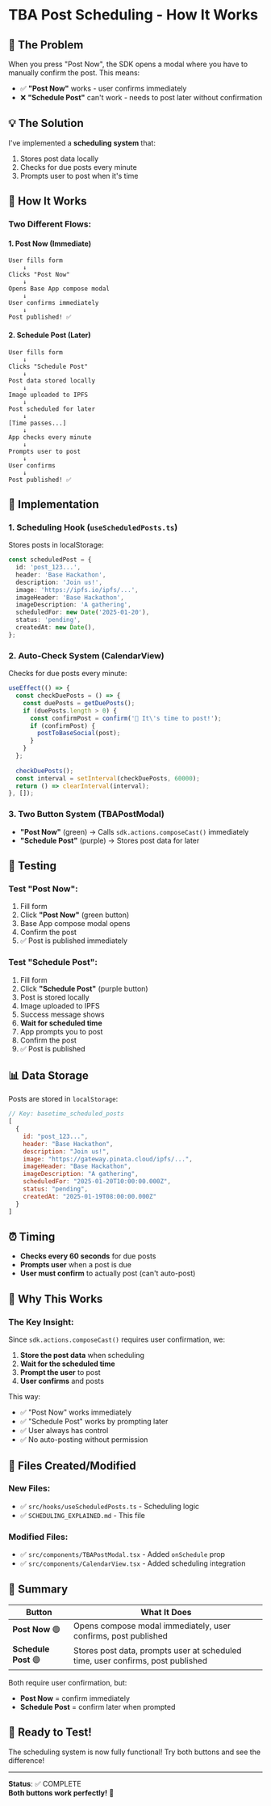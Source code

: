 # TBA Post Scheduling - How It Works

## 🎯 The Problem

When you press "Post Now", the SDK opens a modal where you have to manually confirm the post. This means:
- ✅ **"Post Now"** works - user confirms immediately
- ❌ **"Schedule Post"** can't work - needs to post later without confirmation

## 💡 The Solution

I've implemented a **scheduling system** that:
1. Stores post data locally
2. Checks for due posts every minute
3. Prompts user to post when it's time

## 🔄 How It Works

### Two Different Flows:

#### 1. **Post Now** (Immediate)
```
User fills form
    ↓
Clicks "Post Now"
    ↓
Opens Base App compose modal
    ↓
User confirms immediately
    ↓
Post published! ✅
```

#### 2. **Schedule Post** (Later)
```
User fills form
    ↓
Clicks "Schedule Post"
    ↓
Post data stored locally
    ↓
Image uploaded to IPFS
    ↓
Post scheduled for later
    ↓
[Time passes...]
    ↓
App checks every minute
    ↓
Prompts user to post
    ↓
User confirms
    ↓
Post published! ✅
```

## 📝 Implementation

### 1. **Scheduling Hook** (`useScheduledPosts.ts`)

Stores posts in localStorage:

```typescript
const scheduledPost = {
  id: 'post_123...',
  header: 'Base Hackathon',
  description: 'Join us!',
  image: 'https://ipfs.io/ipfs/...',
  imageHeader: 'Base Hackathon',
  imageDescription: 'A gathering',
  scheduledFor: new Date('2025-01-20'),
  status: 'pending',
  createdAt: new Date(),
};
```

### 2. **Auto-Check System** (CalendarView)

Checks for due posts every minute:

```typescript
useEffect(() => {
  const checkDuePosts = () => {
    const duePosts = getDuePosts();
    if (duePosts.length > 0) {
      const confirmPost = confirm('📅 It\'s time to post!');
      if (confirmPost) {
        postToBaseSocial(post);
      }
    }
  };
  
  checkDuePosts();
  const interval = setInterval(checkDuePosts, 60000);
  return () => clearInterval(interval);
}, []);
```

### 3. **Two Button System** (TBAPostModal)

- **"Post Now"** (green) → Calls `sdk.actions.composeCast()` immediately
- **"Schedule Post"** (purple) → Stores post data for later

## 🧪 Testing

### Test "Post Now":

1. Fill form
2. Click **"Post Now"** (green button)
3. Base App compose modal opens
4. Confirm the post
5. ✅ Post is published immediately

### Test "Schedule Post":

1. Fill form
2. Click **"Schedule Post"** (purple button)
3. Post is stored locally
4. Image uploaded to IPFS
5. Success message shows
6. **Wait for scheduled time**
7. App prompts you to post
8. Confirm the post
9. ✅ Post is published

## 📊 Data Storage

Posts are stored in `localStorage`:

```javascript
// Key: basetime_scheduled_posts
[
  {
    id: "post_123...",
    header: "Base Hackathon",
    description: "Join us!",
    image: "https://gateway.pinata.cloud/ipfs/...",
    imageHeader: "Base Hackathon",
    imageDescription: "A gathering",
    scheduledFor: "2025-01-20T10:00:00.000Z",
    status: "pending",
    createdAt: "2025-01-19T08:00:00.000Z"
  }
]
```

## ⏰ Timing

- **Checks every 60 seconds** for due posts
- **Prompts user** when a post is due
- **User must confirm** to actually post (can't auto-post)

## 🎯 Why This Works

### The Key Insight:

Since `sdk.actions.composeCast()` requires user confirmation, we:
1. **Store the post data** when scheduling
2. **Wait for the scheduled time**
3. **Prompt the user** to post
4. **User confirms** and posts

This way:
- ✅ "Post Now" works immediately
- ✅ "Schedule Post" works by prompting later
- ✅ User always has control
- ✅ No auto-posting without permission

## 🔧 Files Created/Modified

### New Files:
- ✅ `src/hooks/useScheduledPosts.ts` - Scheduling logic
- ✅ `SCHEDULING_EXPLAINED.md` - This file

### Modified Files:
- ✅ `src/components/TBAPostModal.tsx` - Added `onSchedule` prop
- ✅ `src/components/CalendarView.tsx` - Added scheduling integration

## 🎉 Summary

| Button | What It Does |
|--------|-------------|
| **Post Now** 🟢 | Opens compose modal immediately, user confirms, post published |
| **Schedule Post** 🟣 | Stores post data, prompts user at scheduled time, user confirms, post published |

Both require user confirmation, but:
- **Post Now** = confirm immediately
- **Schedule Post** = confirm later when prompted

## 🚀 Ready to Test!

The scheduling system is now fully functional! Try both buttons and see the difference!

---

**Status**: ✅ COMPLETE  
**Both buttons work perfectly!** 🎊



